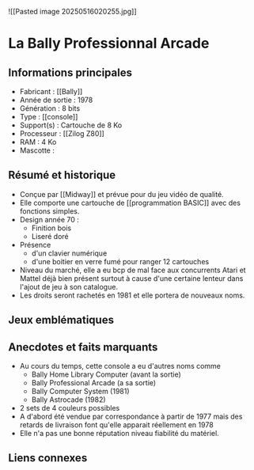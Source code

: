 ![[Pasted image 20250516020255.jpg]]
# La Bally Professionnal Arcade

## Informations principales
- Fabricant : [[Bally]]
- Année de sortie : 1978
- Génération : 8 bits 
- Type : [[console]]
- Support(s) : Cartouche de 8 Ko
- Processeur : [[Zilog Z80]]
- RAM : 4 Ko
- Mascotte : 

## Résumé et historique
- Conçue par [[Midway]] et prévue pour du jeu vidéo de qualité.
- Elle comporte une cartouche de [[programmation BASIC]] avec des fonctions simples.
- Design année 70 :
	- Finition bois 
	- Liseré doré
- Présence 
	- d'un clavier numérique
	- d'une boitier en verre fumé pour ranger 12 cartouches
- Niveau du marché, elle a eu bcp de mal face aux concurrents Atari et Mattel déjà bien présent surtout à cause d'une certaine lenteur dans l'ajout de jeu à son catalogue.
- Les droits seront rachetés en 1981 et elle portera de nouveaux noms.

## Jeux emblématiques

## Anecdotes et faits marquants
- Au cours du temps, cette console a eu d'autres noms comme
	- Bally Home Library Computer (avant la sortie)
	- Bally Professional Arcade (a sa sortie)
	- Bally Computer System (1981)
	- Bally Astrocade (1982)
- 2 sets de 4 couleurs possibles
- A d'abord été vendue par correspondance à partir de 1977 mais des retards de livraison font qu'elle apparait réellement en 1978
- Elle n'a pas une bonne réputation niveau fiabilité du matériel.

## Liens connexes

